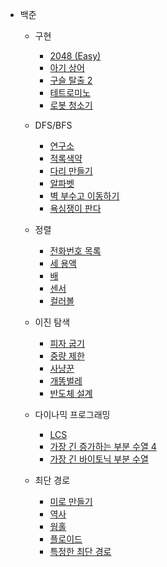 - 백준  
    - 구현  
        - [2048 (Easy)](https://github.com/leehj8896/problem-solving/tree/master/문제풀이/2048(Easy)/)
        - [아기 상어](https://github.com/leehj8896/problem-solving/tree/master/문제풀이/아기상어/)
        - [구슬 탈출 2](https://github.com/leehj8896/problem-solving/tree/master/문제풀이/구슬탈출2/)
        - [테트로미노](https://github.com/leehj8896/problem-solving/tree/master/문제풀이/테트로미노/)
        - [로봇 청소기](https://github.com/leehj8896/problem-solving/tree/master/문제풀이/로봇청소기/)

    - DFS/BFS  
        - [연구소](https://github.com/leehj8896/problem-solving/tree/master/문제풀이/연구소/)
        - [적록색약](https://github.com/leehj8896/problem-solving/tree/master/문제풀이/적록색약/)
        - [다리 만들기](https://github.com/leehj8896/problem-solving/tree/master/문제풀이/다리만들기/)
        - [알파벳](https://github.com/leehj8896/problem-solving/tree/master/문제풀이/알파벳/)
        - [벽 부수고 이동하기](https://github.com/leehj8896/problem-solving/tree/master/문제풀이/벽부수고이동하기/)
        - [욕심쟁이 판다](https://github.com/leehj8896/problem-solving/tree/master/문제풀이/욕심쟁이판다/)
        
    - 정렬  
        - [전화번호 목록](https://github.com/leehj8896/problem-solving/tree/master/문제풀이/전화번호목록/)
        - [세 용액](https://github.com/leehj8896/problem-solving/tree/master/문제풀이/세용액/)
        - [배](https://github.com/leehj8896/problem-solving/tree/master/문제풀이/배/)
        - [센서](https://github.com/leehj8896/problem-solving/tree/master/문제풀이/센서/)
        - [컬러볼](https://github.com/leehj8896/problem-solving/tree/master/문제풀이/컬러볼/)

    - 이진 탐색
        - [피자 굽기](https://github.com/leehj8896/problem-solving/tree/master/문제풀이/피자굽기/)
        - [중량 제한](https://github.com/leehj8896/problem-solving/tree/master/문제풀이/중량제한/)
        - [사냥꾼](https://github.com/leehj8896/problem-solving/tree/master/문제풀이/사냥꾼/)
        - [개똥벌레](https://github.com/leehj8896/problem-solving/tree/master/문제풀이/개똥벌레/)
        - [반도체 설계](https://github.com/leehj8896/problem-solving/tree/master/문제풀이/반도체설계/)

    - 다이나믹 프로그래밍
        - [LCS](https://github.com/leehj8896/problem-solving/tree/master/문제풀이/LCS/)
        - [가장 긴 증가하는 부분 수열 4](https://github.com/leehj8896/problem-solving/tree/master/문제풀이/가장긴증가하는부분수열4/)
        - [가장 긴 바이토닉 부분 수열](https://github.com/leehj8896/problem-solving/tree/master/문제풀이/가장긴바이토닉부분수열/)

    - 최단 경로
        - [미로 만들기](https://github.com/leehj8896/problem-solving/tree/master/문제풀이/미로만들기/)
        - [역사](https://github.com/leehj8896/problem-solving/tree/master/문제풀이/역사/)
        - [웜홀](https://github.com/leehj8896/problem-solving/tree/master/문제풀이/웜홀/)
        - [플로이드](https://github.com/leehj8896/problem-solving/tree/master/문제풀이/플로이드/)
        - [특정한 최단 경로](https://github.com/leehj8896/problem-solving/tree/master/문제풀이/특정한최단경로/)
